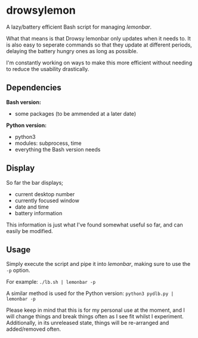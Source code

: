# drowsylemon
A lazy/battery efficient Bash script for managing _lemonbar_.

What that means is that Drowsy lemonbar only updates when it needs to. It is also easy to seperate commands so that they update at different periods, delaying the battery hungry ones as long as possible.

I'm constantly working on ways to make this more efficient without needing to reduce the usability drastically.

## Dependencies
**Bash version:**
- some packages (to be ammended at a later date)

**Python version:**
- python3
- modules: subprocess, time
- everything the Bash version needs

## Display
So far the bar displays;
- current desktop number
- currently focused window
- date and time
- battery information

This information is just what I've found somewhat useful so far, and can easily be modified.

## Usage
Simply execute the script and pipe it into _lemonbar_, making sure to use the `-p` option.

For example: `./lb.sh | lemonbar -p`

A similar method is used for the Python version: `python3 pydlb.py | lemonbar -p`

Please keep in mind that this is for my personal use at the moment, and I will change things and break things often as I see fit whilst I experiment. Additionally, in its unreleased state, things will be re-arranged and added/removed often.
